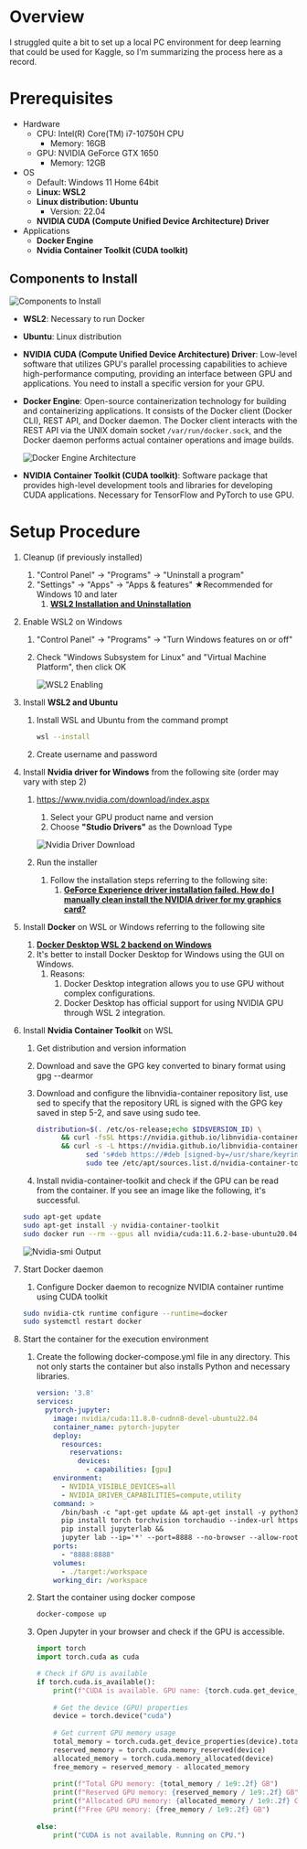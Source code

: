 # Overview

I struggled quite a bit to set up a local PC environment for deep learning that could be used for Kaggle, so I'm summarizing the process here as a record.

# Prerequisites

- Hardware
  - CPU: Intel(R) Core(TM) i7-10750H CPU
    - Memory: 16GB
  - GPU: NVIDIA GeForce GTX 1650
    - Memory: 12GB
- OS
  - Default: Windows 11 Home 64bit
  - **Linux: WSL2**
  - **Linux distribution: Ubuntu**
    - Version: 22.04
  - **NVIDIA CUDA (Compute Unified Device Architecture) Driver**
- Applications
  - **Docker Engine**
  - **Nvidia Container Toolkit (CUDA toolkit)**

## Components to Install

![Components to Install](./images/docker.png)

- **WSL2**: Necessary to run Docker
- **Ubuntu**: Linux distribution
- **NVIDIA CUDA (Compute Unified Device Architecture) Driver**: Low-level software that utilizes GPU's parallel processing capabilities to achieve high-performance computing, providing an interface between GPU and applications. You need to install a specific version for your GPU.
- **Docker Engine**: Open-source containerization technology for building and containerizing applications. It consists of the Docker client (Docker CLI), REST API, and Docker daemon. The Docker client interacts with the REST API via the UNIX domain socket `/var/run/docker.sock`, and the Docker daemon performs actual container operations and image builds.
    
    ![Docker Engine Architecture](images/docker_component.png)
    
- **NVIDIA Container Toolkit (CUDA toolkit)**: Software package that provides high-level development tools and libraries for developing CUDA applications. Necessary for TensorFlow and PyTorch to use GPU.

# Setup Procedure

1. Cleanup (if previously installed)
    1. "Control Panel" → "Programs" → "Uninstall a program"
    2. "Settings" → "Apps" → "Apps & features" ★Recommended for Windows 10 and later
        1. [**WSL2 Installation and Uninstallation**](https://qiita.com/zakoken/items/61141df6aeae9e3f8e36)
2. Enable WSL2 on Windows
    1. "Control Panel" → "Programs" → "Turn Windows features on or off"
    2. Check "Windows Subsystem for Linux" and "Virtual Machine Platform", then click OK
        
        ![WSL2 Enabling](images/windows_settings.png)
        
3. Install **WSL2 and Ubuntu**
    1. Install WSL and Ubuntu from the command prompt
        
        ```bash
        wsl --install
        ```
        
    2. Create username and password
4. Install **Nvidia driver for Windows** from the following site (order may vary with step 2)
    1. https://www.nvidia.com/download/index.aspx
        1. Select your GPU product name and version
        2. Choose **"Studio Drivers"** as the Download Type
        
        ![Nvidia Driver Download](images/nvidia_driver.png)
        
    2. Run the installer
        1. Follow the installation steps referring to the following site:
            1. [**GeForce Experience driver installation failed. How do I manually clean install the NVIDIA driver for my graphics card?**](https://nvidia.custhelp.com/app/answers/detail/a_id/10/related/1)
5. Install **Docker** on WSL or Windows referring to the following site
    1. [**Docker Desktop WSL 2 backend on Windows**](https://docs.docker.com/desktop/wsl/#download)
    2. It's better to install Docker Desktop for Windows using the GUI on Windows.
        1. Reasons:
            1. Docker Desktop integration allows you to use GPU without complex configurations.
            2. Docker Desktop has official support for using NVIDIA GPU through WSL 2 integration.
6. Install **Nvidia Container Toolkit** on WSL
    1. Get distribution and version information
    2. Download and save the GPG key converted to binary format using gpg --dearmor
    3. Download and configure the libnvidia-container repository list, use sed to specify that the repository URL is signed with the GPG key saved in step 5-2, and save using sudo tee.
        
        ```bash
        distribution=$(. /etc/os-release;echo $ID$VERSION_ID) \
              && curl -fsSL https://nvidia.github.io/libnvidia-container/gpgkey | sudo gpg --dearmor -o /usr/share/keyrings/nvidia-container-toolkit-keyring.gpg \
              && curl -s -L https://nvidia.github.io/libnvidia-container/$distribution/libnvidia-container.list | \
                    sed 's#deb https://#deb [signed-by=/usr/share/keyrings/nvidia-container-toolkit-keyring.gpg] https://#g' | \
                    sudo tee /etc/apt/sources.list.d/nvidia-container-toolkit.list
        ```
        
    4. Install nvidia-container-toolkit and check if the GPU can be read from the container. If you see an image like the following, it's successful.
    
    ```bash
    sudo apt-get update
    sudo apt-get install -y nvidia-container-toolkit
    sudo docker run --rm --gpus all nvidia/cuda:11.6.2-base-ubuntu20.04 nvidia-smi
    ```
    
    ![Nvidia-smi Output](images/result_of_nvidia_smi.png)
    
7. Start Docker daemon
    1. Configure Docker daemon to recognize NVIDIA container runtime using CUDA toolkit
    
    ```bash
    sudo nvidia-ctk runtime configure --runtime=docker
    sudo systemctl restart docker
    ```
    
8. Start the container for the execution environment
    1. Create the following docker-compose.yml file in any directory. This not only starts the container but also installs Python and necessary libraries.
        
        ```yaml
        version: '3.8'
        services:
          pytorch-jupyter:
            image: nvidia/cuda:11.8.0-cudnn8-devel-ubuntu22.04
            container_name: pytorch-jupyter
            deploy:
              resources:
                reservations:
                  devices:
                    - capabilities: [gpu]
            environment:
              - NVIDIA_VISIBLE_DEVICES=all
              - NVIDIA_DRIVER_CAPABILITIES=compute,utility
            command: >
              /bin/bash -c "apt-get update && apt-get install -y python3 python3-pip &&
              pip install torch torchvision torchaudio --index-url https://download.pytorch.org/whl/cu118 &&
              pip install jupyterlab &&
              jupyter lab --ip='*' --port=8888 --no-browser --allow-root --NotebookApp.token='' --NotebookApp.password=''"
            ports:
              - "8888:8888"
            volumes:
              - ./target:/workspace
            working_dir: /workspace
        ```
        
    2. Start the container using docker compose
        
        ```bash
        docker-compose up
        ```
        
    3. Open Jupyter in your browser and check if the GPU is accessible.
        
        ```python
        import torch
        import torch.cuda as cuda
        
        # Check if GPU is available
        if torch.cuda.is_available():
            print(f"CUDA is available. GPU name: {torch.cuda.get_device_name(0)}")
            
            # Get the device (GPU) properties
            device = torch.device("cuda")
            
            # Get current GPU memory usage
            total_memory = torch.cuda.get_device_properties(device).total_memory
            reserved_memory = torch.cuda.memory_reserved(device)
            allocated_memory = torch.cuda.memory_allocated(device)
            free_memory = reserved_memory - allocated_memory
            
            print(f"Total GPU memory: {total_memory / 1e9:.2f} GB")
            print(f"Reserved GPU memory: {reserved_memory / 1e9:.2f} GB")
            print(f"Allocated GPU memory: {allocated_memory / 1e9:.2f} GB")
            print(f"Free GPU memory: {free_memory / 1e9:.2f} GB")
            
        else:
            print("CUDA is not available. Running on CPU.")
        ```
